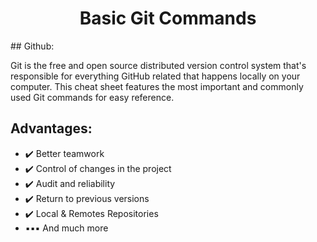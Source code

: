 <h1 align="center">
 Basic Git Commands
</h1>
## Github:

Git is the free and open source distributed version control system that's responsible for everything GitHub
related that happens locally on your computer. This cheat sheet features the most important and commonly
used Git commands for easy reference.
## Advantages:
  - ✔️ Better teamwork
  - ✔️ Control of changes in the project
  - ✔️ Audit and reliability
  - ✔️ Return to previous versions
  - ✔️ Local & Remotes Repositories
  - ▪️▪️▪️ And much more
